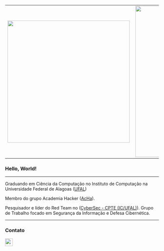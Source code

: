 <center>
  <table>
    <tr>
        <td><img width="400px" align="left" src="https://github-readme-stats.vercel.app/api/top-langs/?username=everttonbs&hide=html&layout=compact&theme=maroongold" /></td>
        <td><img width="495px" align="left" src="https://github-readme-stats.vercel.app/api?username=everttonbs&theme=maroongold&show_icons=true" /></td>      
    </tr>   
  </table>
</center> 

### Hello, World!

---
Graduando em Ciência da Computação no Instituto de Computação na Universidade Federal de Alagoas ([UFAL](https://ufal.br/))

Membro do grupo Academia Hacker ([AcHa](https://www.instagram.com/acha.ufal/)).

Pesquisador e líder do Red Team no ([CyberSec - CPTE (IC/UFAL)](https://www.linkedin.com/company/cybersec-cpte/)). Grupo de Trabalho focado em Segurança da Informação e Defesa Cibernética.

---

### Contato
<p align=midlle>    
    <a href = "https://www.linkedin.com/in/everttonbs/" title="linkedin">
        <img height=25 align="center" src="https://img.shields.io/badge/LinkedIn-0077B5?style=for-the-badge&logo=linkedin&logoColor=white">
    </a>
</p>

<!--
**everttonbs/everttonbs** is a ✨ _special_ ✨ repository because its `README.md` (this file) appears on your GitHub profile.

Here are some ideas to get you started:

- 🔭 I’m currently working on ...
- 🌱 I’m currently learning ...
- 👯 I’m looking to collaborate on ...
- 🤔 I’m looking for help with ...
- 💬 Ask me about ...
- 📫 How to reach me: ...
- 😄 Pronouns: ...
- ⚡ Fun fact: ...
-->
